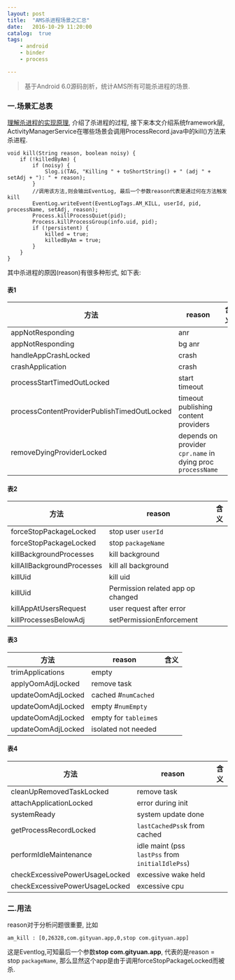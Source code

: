 ```yaml
---
layout: post
title:  "AMS杀进程场景之汇总"
date:   2016-10-29 11:20:00
catalog:  true
tags:
    - android
    - binder
    - process

---
```


> 基于Android 6.0源码剖析，统计AMS所有可能杀进程的场景.



### 一.场景汇总表

[理解杀进程的实现原理](http://gityuan.com/2016/04/16/kill-signal/), 介绍了杀进程的过程, 接下来本文介绍系统framework层, ActivityManagerService在哪些场景会调用ProcessRecord.java中的kill()方法来杀进程.

    void kill(String reason, boolean noisy) {
        if (!killedByAm) {
            if (noisy) {
                Slog.i(TAG, "Killing " + toShortString() + " (adj " + setAdj + "): " + reason);
            }
            //调用该方法,则会输出EventLog, 最后一个参数reason代表是通过何在方法触发kill
            EventLog.writeEvent(EventLogTags.AM_KILL, userId, pid, processName, setAdj, reason);
            Process.killProcessQuiet(pid);
            Process.killProcessGroup(info.uid, pid);
            if (!persistent) {
                killed = true;
                killedByAm = true;
            }
        }
    }

其中杀进程的原因(reason)有很多种形式, 如下表:

#### 表1

|方法|reason|含义|
|---|---|---|
|appNotResponding|anr||
|appNotResponding|bg anr||
|handleAppCrashLocked|crash||
|crashApplication|crash||
|processStartTimedOutLocked|start timeout||
|processContentProviderPublishTimedOutLocked|timeout publishing content providers||
|removeDyingProviderLocked|depends on provider `cpr.name` in dying proc `processName`||

#### 表2

|方法|reason|含义|
|---|---|---|
|forceStopPackageLocked|stop user `userId`||
|forceStopPackageLocked|stop `packageName`||
|killBackgroundProcesses|kill background||
|killAllBackgroundProcesses|kill all background||
|killUid|kill uid||
|killUid|Permission related app op changed||
|killAppAtUsersRequest|user request after error||
|killProcessesBelowAdj|setPermissionEnforcement||

#### 表3

|方法|reason|含义|
|---|---|---|
|trimApplications|empty||
|applyOomAdjLocked|remove task||
|updateOomAdjLocked|cached #`numCached`||
|updateOomAdjLocked|empty #`numEmpty`||
|updateOomAdjLocked|empty for `tableime`s||
|updateOomAdjLocked|isolated not needed||


#### 表4

|方法|reason|含义|
|---|---|---|
|cleanUpRemovedTaskLocked|remove task||
|attachApplicationLocked|error during init||
|systemReady|system update done||
|getProcessRecordLocked|`lastCachedPss`k from cached||
|performIdleMaintenance|idle maint (pss `lastPss`  from `initialIdlePss`)||
|checkExcessivePowerUsageLocked|excessive wake held ||
|checkExcessivePowerUsageLocked|excessive cpu ||



### 二.用法

reason对于分析问题很重要, 比如

    am_kill : [0,26328,com.gityuan.app,0,stop com.gityuan.app]

这是Eventlog,可知最后一个参数**stop com.gityuan.app**, 代表的是reason = stop `packageName`, 那么显然这个app是由于调用forceStopPackageLocked而被杀.
